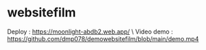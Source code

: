 # websitefilm
Deploy : https://moonlight-abdb2.web.app/
\\
Video demo : https://github.com/dmp078/demowebsitefilm/blob/main/demo.mp4
